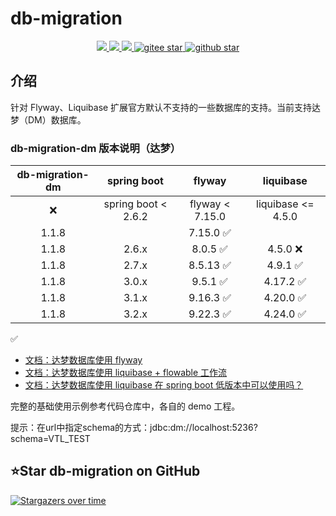 # db-migration
<p align="center">
    <a target="_blank" href="https://search.maven.org/search?q=g:%22com.github.mengweijin%22%20AND%20a:%22db-migration-dm%22">
        <img src="https://img.shields.io/maven-central/v/com.github.mengweijin/db-migration-dm" />
    </a>
	<a target="_blank" href="https://github.com/mengweijin/db-migration/blob/master/LICENSE">
		<img src="https://img.shields.io/badge/license-Apache2.0-blue.svg" />
	</a>
	<a target="_blank" href="https://www.oracle.com/technetwork/java/javase/downloads/index.html">
		<img src="https://img.shields.io/badge/JDK-8+-green.svg" />
	</a>
	<a target="_blank" href="https://gitee.com/mengweijin/db-migration/stargazers">
		<img src="https://gitee.com/mengweijin/db-migration/badge/star.svg?theme=dark" alt='gitee star'/>
	</a>
	<a target="_blank" href='https://github.com/mengweijin/db-migration'>
		<img src="https://img.shields.io/github/stars/mengweijin/db-migration.svg?style=social" alt="github star"/>
	</a>
</p>

## 介绍
针对 Flyway、Liquibase 扩展官方默认不支持的一些数据库的支持。当前支持达梦（DM）数据库。

### db-migration-dm 版本说明（达梦）
| db-migration-dm |     spring boot     |     flyway      |     liquibase      |
|:---------------:|:-------------------:|:---------------:|:------------------:|
|        ❌        | spring boot < 2.6.2 | flyway < 7.15.0 | liquibase <= 4.5.0 |
|      1.1.8      |                     |    7.15.0 ✅     |                    |
|      1.1.8      |        2.6.x        |     8.0.5 ✅     |      4.5.0 ❌       |
|      1.1.8      |        2.7.x        |    8.5.13 ✅     |      4.9.1 ✅       |
|      1.1.8      |        3.0.x        |     9.5.1 ✅     |      4.17.2 ✅      |
|      1.1.8      |        3.1.x        |    9.16.3 ✅     |      4.20.0 ✅      |
|      1.1.8      |        3.2.x        |    9.22.3 ✅     |      4.24.0 ✅      |

✅

* [文档：达梦数据库使用 flyway](./doc/flyway.md)
* [文档：达梦数据库使用 liquibase + flowable 工作流](./doc/liquibase.md)
* [文档：达梦数据库使用 liquibase 在 spring boot 低版本中可以使用吗？](./doc/earlier_spring_boot_versions.md)

完整的基础使用示例参考代码仓库中，各自的 demo 工程。

提示：在url中指定schema的方式：jdbc:dm://localhost:5236?schema=VTL_TEST

## ⭐Star db-migration on GitHub

[![Stargazers over time](https://starchart.cc/mengweijin/db-migration.svg)](https://starchart.cc/mengweijin/db-migration)
